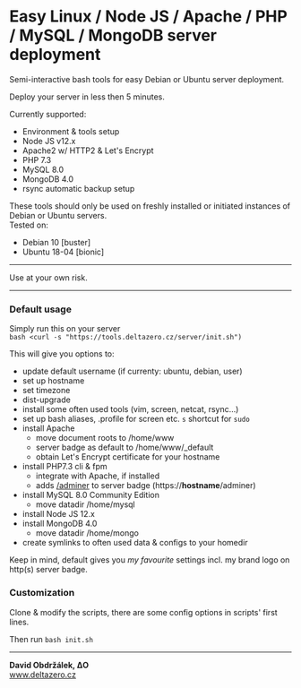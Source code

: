 # Easy Linux / Node JS / Apache / PHP / MySQL / MongoDB server deployment  

Semi-interactive bash tools for easy Debian or Ubuntu server deployment.     

Deploy your server in less then 5 minutes. 

Currently supported:
* Environment & tools setup
* Node JS v12.x
* Apache2 w/ HTTP2 & Let's Encrypt 
* PHP 7.3
* MySQL 8.0
* MongoDB 4.0
* rsync automatic backup setup 

These tools should only be used on freshly installed or initiated instances of Debian or Ubuntu servers.  
Tested on:
 * Debian 10 \[buster\]
 * Ubuntu 18-04 \[bionic\]
   
-----------

Use at your own risk.

-----------

### Default usage

Simply run this on your server  
`bash <curl -s "https://tools.deltazero.cz/server/init.sh")`

This will give you options to:
* update default username (if currenty: ubuntu, debian, user)
* set up hostname
* set timezone
* dist-upgrade
* install some often used tools (vim, screen, netcat, rsync...)
* set up bash aliases, .profile for screen etc. `s` shortcut for `sudo`
* install Apache
  * move document roots to /home/www
  * server badge as default to /home/www/_default
  * obtain Let's Encrypt certificate for your hostname 
* install PHP7.3 cli & fpm
	* integrate with Apache, if installed
	* adds [/adminer](https://www.adminer.org) to server badge (https://**hostname**/adminer)
* install MySQL 8.0 Community Edition
	* move datadir /home/mysql
* install Node JS 12.x
* install MongoDB 4.0
	* move datadir /home/mongo
* create symlinks to often used data & configs to your homedir

Keep in mind, default gives you _my favourite_ settings incl. my brand logo on http(s) server badge.   

### Customization

Clone & modify the scripts, there are some config options in scripts' first lines.  

Then run `bash init.sh`

-----------


**David Obdržálek, ΔO**  
www.deltazero.cz
